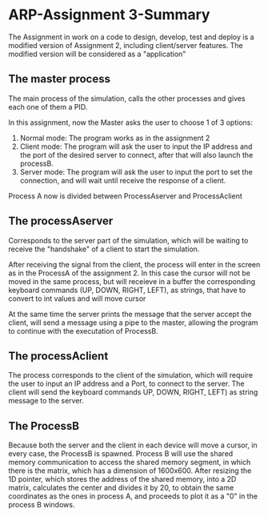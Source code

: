 # ARP-Assignment 3-Summary

The Assignment in work on a code to design, develop, test and deploy is a modified version of Assignment 2, including client/server features. The modified version will be considered as a "application"

## The master process
The main process of the simulation, calls the other processes and gives each one of them a PID.

In this assignment, now the Master asks the user to choose 1 of 3 options:

1. Normal mode: The program works as in the assignment 2
2. Client mode: The program will ask the user to input the IP address and the port of the desired server to connect, after that will also launch the processB.
3. Server mode: The program will ask the user to input the port to set the connection, and will wait until receive the response of a client.

Process A now is divided between ProcessAserver and ProcessAclient

## The processAserver
Corresponds to the server part of the simulation, which will be waiting to receive the "handshake" of a client to start the simulation. 

After receiving the signal from the client, the process will enter in the screen as in the ProcessA of the assignment 2. In this case the cursor will not be moved in the same process,
but will receieve in a buffer the corresponding keyboard commands (UP, DOWN, RIGHT, LEFT), as strings, that have to convert to int values and will move cursor

At the same time the server prints the message that the server accept the client, will send a message using a pipe to the master, allowing the program to continue with the executation of ProcessB.

## The processAclient

The process corresponds to the client of the simulation, which will require the user to input an IP address and a Port, to connect to the server. The client will send the keyboard commands UP, DOWN, RIGHT, LEFT) as string message to the server.

## The ProcessB 

Because both the server and the client in each device will move a cursor, in every case, the ProcessB is spawned. Process B will use the shared memory communication to access the shared memory segment, in which there is the matrix, which has a dimension of 1600x600. After resizing the 1D pointer, which stores the address of the shared memory, into a 2D matrix, calculates the center and divides it by 20, to obtain the same coordinates as the ones in process A, and proceeds to plot it as a "0" in the process B windows. 

